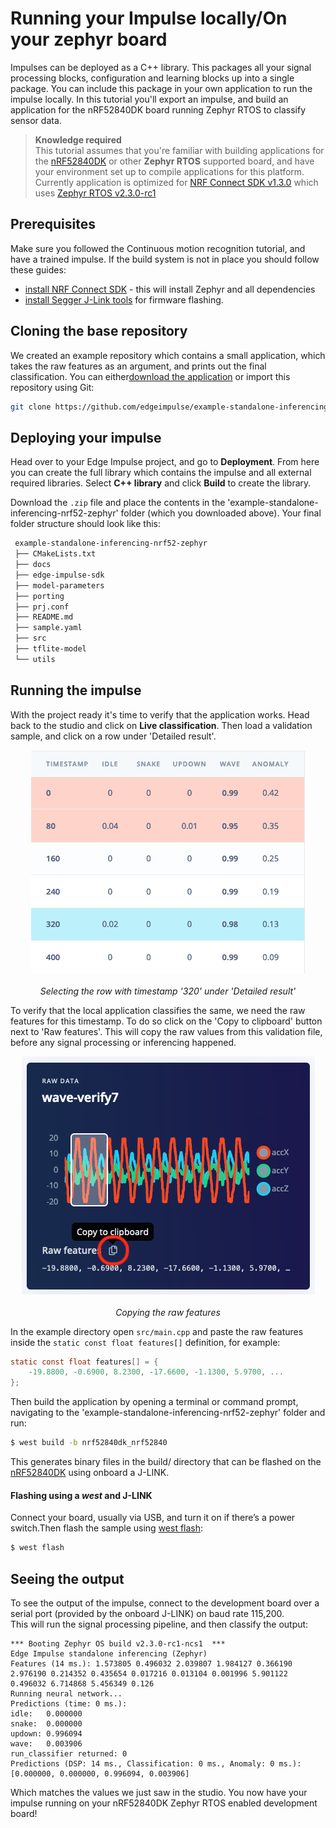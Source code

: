 # Running your Impulse locally/On your zephyr board

Impulses can be deployed as a C++ library. This packages all your signal processing blocks, configuration and learning blocks up into a single package. You can include this package in your own application to run the impulse locally. In this tutorial you'll export an impulse, and build an application for the nRF52840DK board running Zephyr RTOS to classify sensor data.

> **Knowledge required**  
> This tutorial assumes that you're familiar with building applications for the [nRF52840DK][nrf52840dk_docs] or other **Zephyr RTOS** supported board, and have your environment set up to compile applications for this platform. Currently application is optimized for [NRF Connect SDK v1.3.0][ncs_130_docs] which uses [Zephyr RTOS v2.3.0-rc1][zephyr_230_docs]

## Prerequisites

Make sure you followed the Continuous motion recognition tutorial, and have a trained impulse. If the build system is not in place you should follow these guides:
* [install NRF Connect SDK][ncs_install] - this will install Zephyr and all dependencies
* [install Segger J-Link tools][jlink_tools] for firmware flashing. 

## Cloning the base repository
We created an example repository which contains a small application, which takes the raw features as an argument, and prints out the final classification. You can either[download the application][app_gh_download] or import this repository using Git:

```bash
git clone https://github.com/edgeimpulse/example-standalone-inferencing-nrf52-zephyr.git
```

## Deploying your impulse
Head over to your Edge Impulse project, and go to **Deployment**. From here you can create the full library which contains the impulse and all external required libraries. Select **C++ library** and click **Build** to create the library.

Download the `.zip` file and place the contents in the 'example-standalone-inferencing-nrf52-zephyr' folder (which you downloaded above). Your final folder structure should look like this:

```bash
 example-standalone-inferencing-nrf52-zephyr
 ├── CMakeLists.txt
 ├── docs
 ├── edge-impulse-sdk
 ├── model-parameters
 ├── porting
 ├── prj.conf
 ├── README.md
 ├── sample.yaml
 ├── src
 ├── tflite-model
 └── utils
```

## Running the impulse
With the project ready it's time to verify that the application works. Head back to the studio and click on **Live classification**. Then load a validation sample, and click on a row under 'Detailed result'.

<p align="center">
  <img src="img1.png" alt="Selecting the row with timestamp '320' under 'Detailed result'"><br><br>
  <i>Selecting the row with timestamp '320' under 'Detailed result'</i><br>
</p>

To verify that the local application classifies the same, we need the raw features for this timestamp. To do so click on the 'Copy to clipboard' button next to 'Raw features'. This will copy the raw values from this validation file, before any signal processing or inferencing happened.

<p align="center">
  <img src="img2.png" alt="Copying the raw features"><br><br>
  <i>Copying the raw features</i><br>
</p>

In the example directory open `src/main.cpp` and paste the raw features inside the `static const float features[]` definition, for example:
```c
static const float features[] = {
    -19.8800, -0.6900, 8.2300, -17.6600, -1.1300, 5.9700, ...
};
```
Then build the application by opening a terminal or command prompt, navigating to the 'example-standalone-inferencing-nrf52-zephyr' folder and run:
```bash
$ west build -b nrf52840dk_nrf52840
```

This generates binary files in the build/ directory that can be flashed on the [nRF52840DK][nrf52840dk_docs] using onboard a J-LINK.

#### Flashing using a *west* and J-LINK
Connect your board, usually via USB, and turn it on if there’s a power switch.Then flash the sample using [west flash][west_flash]:
```bash
$ west flash
```

## Seeing the output
To see the output of the impulse, connect to the development board over a serial port (provided by the onboard J-LINK) on baud rate 115,200.  
This will run the signal processing pipeline, and then classify the output:
```
*** Booting Zephyr OS build v2.3.0-rc1-ncs1  ***
Edge Impulse standalone inferencing (Zephyr)
Features (14 ms.): 1.573805 0.496032 2.039807 1.984127 0.366190 2.976190 0.214352 0.435654 0.017216 0.013104 0.001996 5.901122 0.496032 6.714868 5.456349 0.126 
Running neural network...
Predictions (time: 0 ms.):
idle:   0.000000
snake:  0.000000
updown: 0.996094
wave:   0.003906
run_classifier returned: 0
Predictions (DSP: 14 ms., Classification: 0 ms., Anomaly: 0 ms.): 
[0.000000, 0.000000, 0.996094, 0.003906]
```

Which matches the values we just saw in the studio. You now have your impulse running on your nRF52840DK Zephyr RTOS enabled development board!

[nrf52840dk_docs]: https://developer.nordicsemi.com/nRF_Connect_SDK/doc/1.3.0/zephyr/boards/arm/nrf52840dk_nrf52840/doc/index.html
[ncs_130_docs]: https://developer.nordicsemi.com/nRF_Connect_SDK/doc/1.3.0/nrf/index.html
[zephyr_230_docs]: https://developer.nordicsemi.com/nRF_Connect_SDK/doc/1.3.0/zephyr/index.html
[ncs_install]: https://developer.nordicsemi.com/nRF_Connect_SDK/doc/1.3.0/nrf/gs_assistant.html
[jlink_tools]: https://www.segger.com/downloads/jlink/#J-LinkSoftwareAndDocumentationPack
[app_gh_download]: https://github.com/edgeimpulse/example-standalone-inferencing-nrf52-zephyr/archive/develop.zip
[west_flash]: https://developer.nordicsemi.com/nRF_Connect_SDK/doc/1.3.0/zephyr/guides/west/build-flash-debug.html#west-flashing
